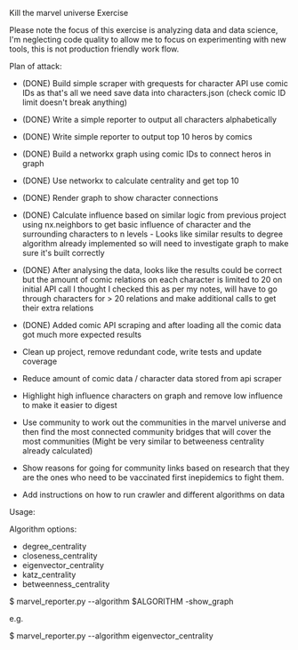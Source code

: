 Kill the marvel universe Exercise

Please note the focus of this exercise is analyzing data and data science, I'm neglecting code quality to allow me to
focus on experimenting with new tools, this is not production friendly work flow.

Plan of attack:

- (DONE) Build simple scraper with grequests for character API use comic IDs as that's all we need save data into characters.json (check comic ID limit doesn't break anything)

- (DONE) Write a simple reporter to output all characters alphabetically

- (DONE) Write simple reporter to output top 10 heros by comics

- (DONE) Build a networkx graph using comic IDs to connect heros in graph

- (DONE) Use networkx to calculate centrality and get top 10

- (DONE) Render graph to show character connections

- (DONE) Calculate influence based on similar logic from previous project using nx.neighbors to get basic
  influence of character and the surrounding characters to n levels - Looks like similar results to
  degree algorithm already implemented so will need to investigate graph to make sure it's built
  correctly

- (DONE) After analysing the data, looks like the results could be correct but the amount of comic
  relations on each character is limited to 20 on initial API call I thought I checked this as per my
  notes, will have to go through characters for > 20 relations and make additional calls to get their extra relations

- (DONE) Added comic API scraping and after loading all the comic data got much more expected results

- Clean up project, remove redundant code, write tests and update coverage

- Reduce amount of comic data / character data stored from api scraper

- Highlight high influence characters on graph and remove low influence to make it easier to digest

- Use community to work out the communities in the marvel universe and then find the most connected community bridges that will cover the most communities (Might be very similar to betweeness centrality already calculated)

- Show reasons for going for community links based on research that they are the ones who need to be vaccinated first inepidemics to fight them. 

- Add instructions on how to run crawler and different algorithms on data


Usage:

Algorithm options:

- degree_centrality
- closeness_centrality
- eigenvector_centrality
- katz_centrality
- betweenness_centrality

$ marvel_reporter.py --algorithm $ALGORITHM -show_graph

e.g.

$ marvel_reporter.py --algorithm eigenvector_centrality
